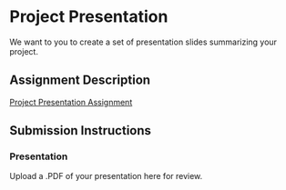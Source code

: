 # Project Presentation
We want to you to create a set of presentation slides summarizing your project.

## Assignment Description
[Project Presentation Assignment](https://education.launchcode.org/liftoff/assignments/project-presentation/)

## Submission Instructions

### Presentation
Upload a .PDF of your presentation here for review.
![LittleHelp](C:/Users/cuties/lc101/LiftOff/P6-Project_Presentation/LittleHelp.pdf)

